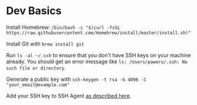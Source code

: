 # Dev Basics

Install Homebrew: `/bin/bash -c "$(curl -fsSL https://raw.githubusercontent.com/Homebrew/install/master/install.sh)"`

Install Git with `brew install git`

Run `ls -al ~/.ssh` to ensure that you don't have SSH keys on your machine already.  You should get an error message like `ls: /Users/powers/.ssh: No such file or directory`.

Generate a public key with `ssh-keygen -t rsa -b 4096 -C "your_email@example.com"`

Add your SSH key to SSH Agent [as described here](https://docs.github.com/en/free-pro-team@latest/github/authenticating-to-github/generating-a-new-ssh-key-and-adding-it-to-the-ssh-agent#adding-your-ssh-key-to-the-ssh-agent).
